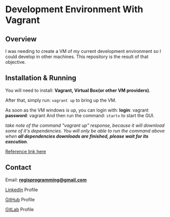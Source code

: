 # Development Environment With Vagrant

## Overview

I was needing to create a VM of my current development environment so I could develop in other machines. This repository is the result of that objective.

## Installation & Running

You will need to install: **Vagrant, Virtual Box(or other VM providers)**.

After that, simply run: `vagrant up` to bring up the VM.

As soon as the VM windows is up, you can login with:
**login**: vagrant
**password**: vagrant
And then run the command: `startx` to start the GUI.

*take note of the command "vagrant up" response, because it will download some of it's dependencies. You will only be able to run the command above when **all dependencies downloads are finished, please wait for its execution**.*

[Reference link here](https://stackoverflow.com/questions/18878117/using-vagrant-to-run-virtual-machines-with-desktop-environment)

## Contact

Email: **regisprogramming@gmail.com**

[LinkedIn](https://www.linkedin.com/in/regissfaria/) Profile

[GitHub](https://github.com/regisfaria) Profile

[GitLab](https://gitlab.com/regisfaria) Profile
